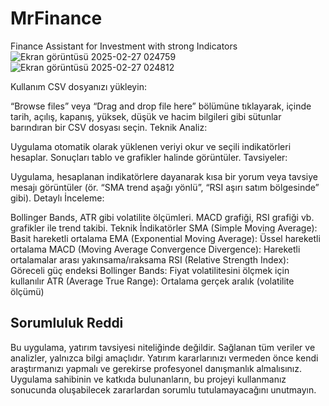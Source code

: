 # MrFinance
 Finance Assistant for Investment with strong Indicators
![Ekran görüntüsü 2025-02-27 024759](https://github.com/user-attachments/assets/491c7e5d-ca57-4819-9eba-cf45abd6976e)
![Ekran görüntüsü 2025-02-27 024812](https://github.com/user-attachments/assets/1853f3a7-045e-4fe7-8896-82ea3bb960b7)

Kullanım
CSV dosyanızı yükleyin:

“Browse files” veya “Drag and drop file here” bölümüne tıklayarak, içinde tarih, açılış, kapanış, yüksek, düşük ve hacim bilgileri gibi sütunlar barındıran bir CSV dosyası seçin.
Teknik Analiz:

Uygulama otomatik olarak yüklenen veriyi okur ve seçili indikatörleri hesaplar.
Sonuçları tablo ve grafikler halinde görüntüler.
Tavsiyeler:

Uygulama, hesaplanan indikatörlere dayanarak kısa bir yorum veya tavsiye mesajı görüntüler (ör. “SMA trend aşağı yönlü”, “RSI aşırı satım bölgesinde” gibi).
Detaylı İnceleme:

Bollinger Bands, ATR gibi volatilite ölçümleri.
MACD grafiği, RSI grafiği vb. grafikler ile trend takibi.
Teknik İndikatörler
SMA (Simple Moving Average): Basit hareketli ortalama
EMA (Exponential Moving Average): Üssel hareketli ortalama
MACD (Moving Average Convergence Divergence): Hareketli ortalamalar arası yakınsama/ıraksama
RSI (Relative Strength Index): Göreceli güç endeksi
Bollinger Bands: Fiyat volatilitesini ölçmek için kullanılır
ATR (Average True Range): Ortalama gerçek aralık (volatilite ölçümü)


## **Sorumluluk Reddi**
Bu uygulama, yatırım tavsiyesi niteliğinde değildir. Sağlanan tüm veriler ve analizler, yalnızca bilgi amaçlıdır. Yatırım kararlarınızı vermeden önce kendi araştırmanızı yapmalı ve gerekirse profesyonel danışmanlık almalısınız. Uygulama sahibinin ve katkıda bulunanların, bu projeyi kullanmanız sonucunda oluşabilecek zararlardan sorumlu tutulamayacağını unutmayın.
